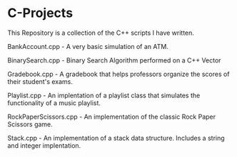 # C-Projects

This Repository is a collection of the C++ scripts I have written. 

BankAccount.cpp - A very basic simulation of an ATM.

BinarySearch.cpp - Binary Search Algorithm performed on a C++ Vector

Gradebook.cpp - A gradebook that helps professors organize the scores of their student's exams.

Playlist.cpp - An implentation of a playlist class that simulates the functionality of a music playlist.

RockPaperScissors.cpp - An implementation of the classic Rock Paper Scissors game.

Stack.cpp - An implementation of a stack data structure. Includes a string and integer implentation.



